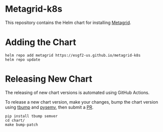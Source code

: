 # Metagrid-k8s

This repository contains the Helm chart for installing [Metagrid](https://github.com/aims-group/metagrid).

# Adding the Chart

```
helm repo add metagrid https://esgf2-us.github.io/metagrid-k8s
helm repo update
```

# Releasing New Chart

The releasing of new chart versions is automated using GitHub Actions.

To release a new chart version, make your changes, bump the chart version using [tbump](https://github.com/your-tools/tbump) and [pysemv](https://python-semver.readthedocs.io/en/latest/index.html), then submit a [PR](https://github.com/esgf2-us/metagrid-k8s/compare).

```
pip install tbump semver
cd chart/
make bump-patch
```
